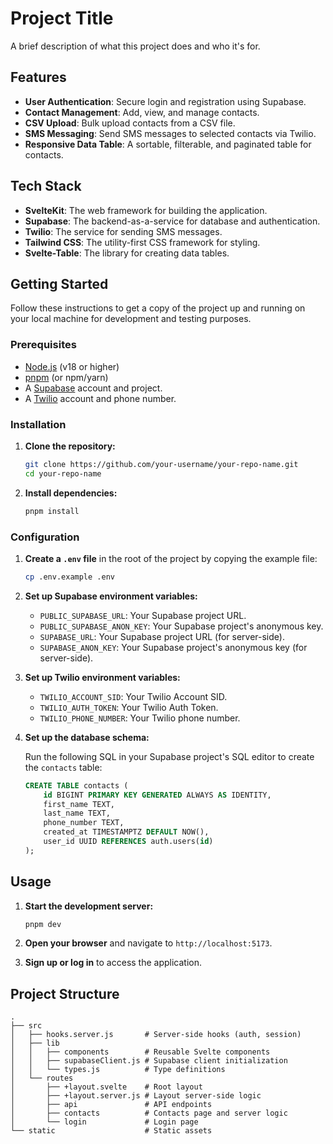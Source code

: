 # Project Title

A brief description of what this project does and who it's for.

## Features

- **User Authentication**: Secure login and registration using Supabase.
- **Contact Management**: Add, view, and manage contacts.
- **CSV Upload**: Bulk upload contacts from a CSV file.
- **SMS Messaging**: Send SMS messages to selected contacts via Twilio.
- **Responsive Data Table**: A sortable, filterable, and paginated table for contacts.

## Tech Stack

- **SvelteKit**: The web framework for building the application.
- **Supabase**: The backend-as-a-service for database and authentication.
- **Twilio**: The service for sending SMS messages.
- **Tailwind CSS**: The utility-first CSS framework for styling.
- **Svelte-Table**: The library for creating data tables.

## Getting Started

Follow these instructions to get a copy of the project up and running on your local machine for development and testing purposes.

### Prerequisites

- [Node.js](https://nodejs.org/) (v18 or higher)
- [pnpm](https://pnpm.io/) (or npm/yarn)
- A [Supabase](https://supabase.com/) account and project.
- A [Twilio](https://www.twilio.com/) account and phone number.

### Installation

1.  **Clone the repository:**

    ```bash
    git clone https://github.com/your-username/your-repo-name.git
    cd your-repo-name
    ```

2.  **Install dependencies:**

    ```bash
    pnpm install
    ```

### Configuration

1.  **Create a `.env` file** in the root of the project by copying the example file:

    ```bash
    cp .env.example .env
    ```

2.  **Set up Supabase environment variables:**

    - `PUBLIC_SUPABASE_URL`: Your Supabase project URL.
    - `PUBLIC_SUPABASE_ANON_KEY`: Your Supabase project's anonymous key.
    - `SUPABASE_URL`: Your Supabase project URL (for server-side).
    - `SUPABASE_ANON_KEY`: Your Supabase project's anonymous key (for server-side).

3.  **Set up Twilio environment variables:**

    - `TWILIO_ACCOUNT_SID`: Your Twilio Account SID.
    - `TWILIO_AUTH_TOKEN`: Your Twilio Auth Token.
    - `TWILIO_PHONE_NUMBER`: Your Twilio phone number.

4.  **Set up the database schema:**

    Run the following SQL in your Supabase project's SQL editor to create the `contacts` table:

    ```sql
    CREATE TABLE contacts (
        id BIGINT PRIMARY KEY GENERATED ALWAYS AS IDENTITY,
        first_name TEXT,
        last_name TEXT,
        phone_number TEXT,
        created_at TIMESTAMPTZ DEFAULT NOW(),
        user_id UUID REFERENCES auth.users(id)
    );
    ```

## Usage

1.  **Start the development server:**

    ```bash
    pnpm dev
    ```

2.  **Open your browser** and navigate to `http://localhost:5173`.

3.  **Sign up or log in** to access the application.

## Project Structure

```
.
├── src
│   ├── hooks.server.js       # Server-side hooks (auth, session)
│   ├── lib
│   │   ├── components        # Reusable Svelte components
│   │   ├── supabaseClient.js # Supabase client initialization
│   │   └── types.js          # Type definitions
│   └── routes
│       ├── +layout.svelte    # Root layout
│       ├── +layout.server.js # Layout server-side logic
│       ├── api               # API endpoints
│       ├── contacts          # Contacts page and server logic
│       └── login             # Login page
└── static                    # Static assets
```
